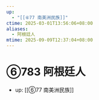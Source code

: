 ```yaml
---
up:
  - "[[⑥77 南美洲民族]]"
ctime: 2025-03-01T13:56:06+08:00
aliases:
  - 阿根廷人
mtime: 2025-09-09T12:37:04+08:00
---
```


# ⑥783 阿根廷人

- up: [[⑥77 南美洲民族]]
